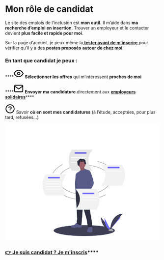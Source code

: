 # Mon rôle de candidat

Le site des emplois de l'inclusion est **mon outil.** Il m’aide dans **ma recherche d’emploi en insertion**. Trouver un employeur et le contacter devient **plus facile et rapide pour moi**. 

Sur la page d’accueil, je peux même la[ **tester avant de m’inscrire** ](https://emplois.inclusion.beta.gouv.fr/)pour vérifier qu’il y a des **postes proposés** **autour de chez moi**.

### En tant que candidat je peux : 

\*\*\*\*![](../.gitbook/assets/eye.svg) **Sélectionner les offres** qui m’intéressent **proches de moi**

\*\*\*\*![](../.gitbook/assets/mail.svg) **Envoyer ma candidature** directement aux [**employeurs solidaires**](../pourquoi-une-plateforme-de-linclusion/qui-sont-les-employeurs-solidaires.md)\*\*\*\*

![](../.gitbook/assets/help-circle-2-.svg) Savoir **où en sont mes candidatures** \(à l’étude, acceptées, pour plus tard, refusées…\)

![](../.gitbook/assets/capture-de-cran-2020-06-24-a-16.31.13.png)



### [👉 **Je suis candidat ? Je m'inscris**](https://emplois.inclusion.beta.gouv.fr/signup/job_seeker)\*\*\*\*


